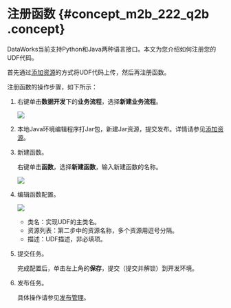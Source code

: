 # 注册函数 {#concept_m2b_222_q2b .concept}

DataWorks当前支持Python和Java两种语言接口。本文为您介绍如何注册您的UDF代码。

首先通过[添加资源](intl.zh-CN/使用指南/数据开发/业务流程/资源.md#)的方式将UDF代码上传，然后再注册函数。

注册函数的操作步骤，如下所示：

1.  右键单击**数据开发**下的**业务流程**，选择**新建业务流程**。

    ![](http://static-aliyun-doc.oss-cn-hangzhou.aliyuncs.com/assets/img/16288/15414703427643_zh-CN.png)

2.  本地Java环境编辑程序打Jar包，新建Jar资源，提交发布。详情请参见[添加资源](intl.zh-CN/使用指南/数据开发/业务流程/资源.md#)。
3.  新建函数。

    右键单击**函数**，选择**新建函数**，输入新建函数的名称。

    ![](http://static-aliyun-doc.oss-cn-hangzhou.aliyuncs.com/assets/img/16307/15414703427936_zh-CN.png)

4.  编辑函数配置。

    ![](http://static-aliyun-doc.oss-cn-hangzhou.aliyuncs.com/assets/img/16307/15414703427937_zh-CN.png)

    -   类名：实现UDF的主类名。
    -   资源列表：第二步中的资源名称，多个资源用逗号分隔。
    -   描述：UDF描述，非必填项。
5.  提交任务。

    完成配置后，单击左上角的**保存**，提交（提交并解锁）到开发环境。

6.  发布任务。

    具体操作请参见[发布管理](intl.zh-CN/使用指南/数据开发/界面功能/发布管理.md#)。


